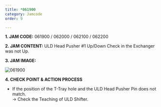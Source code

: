 ```yaml
---
title: *061900
category: Jamcode
order: 9

---
```

**1. JAM CODE:** 061900 / 062000 / 062100 / 062200

**2. JAM CONTENT:** ULD Head Pusher #1 Up/Down Check in the Exchanger was not Up.

**3. JAM IMAGE:**

![061900](https://user-images.githubusercontent.com/85915538/125032276-50ddfc00-e0c0-11eb-9ac8-4b0f80beeade.png)

**4. CHECK POINT & ACTION PROCESS**  

<!---
* T-Tray의 Hole과 Pin의 위치가 맞지 않는다.  
  → ULD Shifter의 Teaching을 확인하세요. 
--->

* If the position of the T-Tray hole and the ULD Head Pusher Pin does not match.  
  → Check the Teaching of ULD Shifter.
